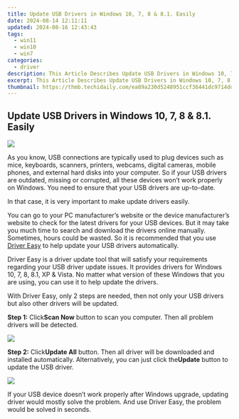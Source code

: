 ```yaml
---
title: Update USB Drivers in Windows 10, 7, 8 & 8.1. Easily
date: 2024-08-14 12:11:11
updated: 2024-08-16 12:43:43
tags:
  - win11
  - win10
  - win7
categories:
  - driver
description: This Article Describes Update USB Drivers in Windows 10, 7, 8 & 8.1. Easily
excerpt: This Article Describes Update USB Drivers in Windows 10, 7, 8 & 8.1. Easily
thumbnail: https://thmb.techidaily.com/ea89a230d5248951ccf36441dc9714dd3928003aa27c50b18bb1e4d33a021df4.jpg
---
```


## Update USB Drivers in Windows 10, 7, 8 & 8.1. Easily

![](https://images.drivereasy.com/wp-content/uploads/2016/04/img_571736ea3b14a.png)

 As you know, USB connections are typically used to plug devices such as mice, keyboards, scanners, printers, webcams, digital cameras, mobile phones, and external hard disks into your computer. So if your USB drivers are outdated, missing or corrupted, all these devices won’t work properly on Windows. You need to ensure that your USB drivers are up-to-date.

In that case, it is very important to make update drivers easily.

 You can go to your PC manufacturer’s website or the device manufacturer’s website to check for the latest drivers for your USB devices. But it may take you much time to search and download the drivers online manually. Sometimes, hours could be wasted. So it is recommended that you use [Driver Easy](https://tools.techidaily.com/drivereasy/download/) to help update your USB drivers automatically.

 Driver Easy is a driver update tool that will satisfy your requirements regarding your USB driver update issues. It provides drivers for Windows 10, 7, 8, 8.1, XP & Vista. No matter what version of these Windows that you are using, you can use it to help update the drivers.

 With Driver Easy, only 2 steps are needed, then not only your USB drivers but also other drivers will be updated.

**Step 1:** Click**Scan Now** button to scan you computer. Then all problem drivers will be detected.

![](https://images.drivereasy.com/wp-content/uploads/2023/03/Driver-Easy-download-needed-1200x900.jpg)

**Step 2:** Click**Update All** button. Then all driver will be downloaded and installed automatically. Alternatively, you can just click the**Update** button to update the USB driver.

![](https://images.drivereasy.com/wp-content/uploads/2021/12/displaylink-usb-device-driver-1.jpg)

 If your USB device doesn’t work properly after Windows upgrade, updating driver would mostly solve the problem. And use Driver Easy, the problem would be solved in seconds.

<ins class="adsbygoogle"
     style="display:block"
     data-ad-format="autorelaxed"
     data-ad-client="ca-pub-7571918770474297"
     data-ad-slot="1223367746"></ins>



<ins class="adsbygoogle"
     style="display:block"
     data-ad-client="ca-pub-7571918770474297"
     data-ad-slot="8358498916"
     data-ad-format="auto"
     data-full-width-responsive="true"></ins>
